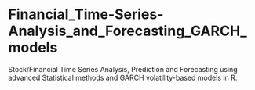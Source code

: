 # Financial_Time-Series-Analysis_and_Forecasting_GARCH_models
Stock/Financial Time Series Analysis, Prediction and Forecasting using advanced Statistical methods and GARCH volatility-based models in R.
